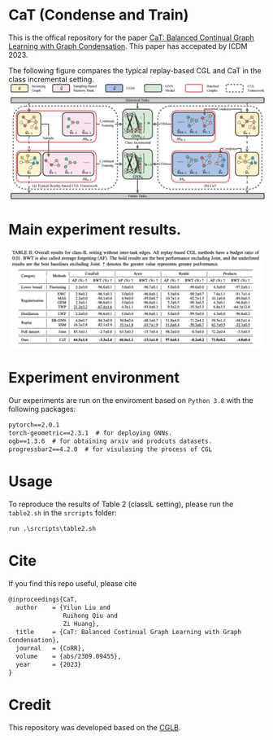 # CaT (Condense and Train)
This is the offical repository for the paper [CaT: Balanced Continual Graph Learning with Graph Condensation](https://arxiv.org/abs/2309.09455). This paper has accepated by ICDM 2023.

The following figure compares the typical replay-based CGL and CaT in the class incremental setting.
![CaT Framework](./figs/fig2.jpg)

# Main experiment results.
![class-IL results](./figs/table2.jpg)

# Experiment environment
Our experiments are run on the enviroment based on `Python 3.8` with the following packages:

```
pytorch==2.0.1
torch-geometric==2.3.1  # for deploying GNNs.
ogb==1.3.6  # for obtaining arxiv and prodcuts datasets.
progressbar2==4.2.0  # for visulasing the process of CGL
```

# Usage
To reproduce the results of Table 2 (classIL setting), please run the `table2.sh` in the `srcripts` folder:
```
run .\srcripts\table2.sh
```

# Cite
If you find this repo useful, please cite

```
@inproceedings{CaT,
  author    = {Yilun Liu and
               Ruihong Qiu and
               Zi Huang},
  title     = {CaT: Balanced Continual Graph Learning with Graph Condensation},
  journal   = {CoRR},
  volume    = {abs/2309.09455},
  year      = {2023}
}
```

# Credit
This repository was developed based on the [CGLB](https://github.com/QueuQ/CGLB).